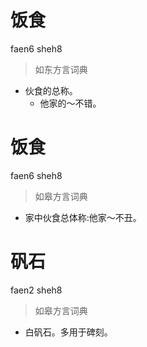 # 饭食
faen6 sheh8
> 如东方言词典
- 伙食的总称。
  - 他家的～不错。

# 饭食
faen6 sheh8
> 如皋方言词典
- 家中伙食总体称:他家～不丑。

# 矾石
faen2 sheh8
> 如皋方言词典
- 白矾石。多用于碑刻。
